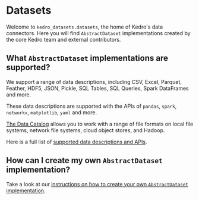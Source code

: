 # Datasets

Welcome to `kedro_datasets.datasets`, the home of Kedro's data connectors. Here you will find `AbstractDataset` implementations created by the core Kedro team and external contributors.

## What `AbstractDataset` implementations are supported?

We support a range of data descriptions, including CSV, Excel, Parquet, Feather, HDF5, JSON, Pickle, SQL Tables, SQL Queries, Spark DataFrames and more.

These data descriptions are supported with the APIs of `pandas`, `spark`, `networkx`, `matplotlib`, `yaml` and more.

[The Data Catalog](https://kedro.readthedocs.io/en/stable/data/data_catalog.html) allows you to work with a range of file formats on local file systems, network file systems, cloud object stores, and Hadoop.

Here is a full list of [supported data descriptions and APIs](https://docs.kedro.org/en/stable/kedro_datasets.html).

## How can I create my own `AbstractDataset` implementation?


Take a look at our [instructions on how to create your own `AbstractDataset` implementation](https://kedro.readthedocs.io/en/stable/extend_kedro/custom_datasets.html).
